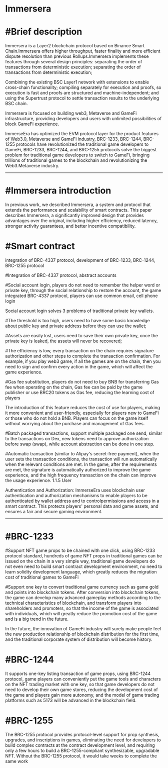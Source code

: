 # Immersera

#Brief description
===
Immersera is a Layer2 blockchain protocol based on Binance Smart Chain.Immersera offers higher throughput, faster finality and more efficient dispute resolution than previous Rollups.Immersera implements these features through several design principles: separating the order of transactions from deterministic execution; separating the order of transactions from deterministic execution; 

Combining the existing BSC Layer1 network with extensions to enable cross-chain functionality; compiling separately for execution and proofs, so execution is fast and proofs are structured and machine-independent; and using the Supertrust protocol to settle transaction results to the underlying BSC chain.

Immersera is focused on building web3, Metaverse and GameFi infrastructure, providing developers and users with unlimited possibilities of block GameFi experience. 

ImmerseEra has optimized the EVM protocol layer for the product features of Web3.0, Metaverse and GameFi industry, BRC-1233, BRC-1244, BRC-1255 protocols have revolutionized the traditional game developers to GameFi, BRC-1233, BRC-1244, and BRC-1255 protocols solve the biggest problem for traditional game developers to switch to GameFi, bringing trillions of traditional games to the blockchain and revolutionizing the Web3.Metaverse industry.

---------------------------------------------------------------------------------------------------------------------------

#Immersera introduction
===
In previous work, we described Immersera, a system and protocol that extends the performance and scalability of smart contracts. This paper describes Immersera, a significantly improved design that provides advantages over the original, including higher efficiency, reduced latency, stronger activity guarantees, and better incentive compatibility.

#Smart contract 
===

integration of BRC-4337 protocol, development of BRC-1233, BRC-1244, BRC-1255 protocol

#Integration of BRC-4337 protocol, abstract accounts

#Social account login, players do not need to remember the helper word or private key, through the social relationship to restore the account, the game integrated BRC-4337 protocol, players can use common email, cell phone login

Social account login solves 3 problems of traditional private key wallets.

#The threshold is too high, users need to have some basic knowledge about public key and private address before they can use the wallet; 

#Assets are easily lost, users need to save their own private key, once the private key is leaked, the assets will never be recovered; 

#The efficiency is low, every transaction on the chain requires signature authorization and other steps to complete the transaction confirmation. For example, if you play web3 game, if all the games are on the chain, then you need to sign and confirm every action in the game, which will affect the game experience.

#Gas fee substitution, players do not need to buy BNB for transferring Gas fee when operating on the chain, Gas fee can be paid by the game publisher or use BRC20 tokens as Gas fee, reducing the learning cost of players

The introduction of this feature reduces the cost of use for players, making it more convenient and user-friendly, especially for players new to GameFi or those who do not hold a BNB. Players can focus on the game itself without worrying about the purchase and management of Gas fees.

#Batch packaged transactions, support multiple packaged one send, similar to the transactions on Dex, new tokens need to approve authorization before swap (swap), while account abstraction can be done in one step.

#Automatic transaction (similar to Alipay's secret-free payment), when the user sets the transaction conditions, the transaction will run automatically when the relevant conditions are met. In the game, after the requirements are met, the signature is automatically authorized to improve the game experience, and the high frequency transaction on the chain can improve the usage experience. 1.1.5 User 

Authentication and Authorization: ImmerseEra uses blockchain user authentication and authorization mechanisms to enable players to be authenticated by wallet address and to controlpermissions and access in a smart contract. This protects players' personal data and game assets, and ensures a fair and secure gaming environment.

---------------------------------------------------------------------------------------------------------------------------

#BRC-1233
===
#Support NFT game props to be chained with one click, using BRC-1233 protocol standard, hundreds of game NFT props in traditional games can be issued on the chain in a very simple way, traditional game developers do not even need to build smart contract development environment, no need to learn solidity development language, which greatly reduces the migration cost of traditional games to GameFi

#Support one key to convert traditional game currency such as game gold and points into blockchain tokens. After conversion into blockchain tokens, the game can develop many advanced gameplay methods according to the technical characteristics of blockchain, and transform players into shareholders and promoters, so that the income of the game is associated with individuals, which will greatly reduce the promotion cost of the game and is a big trend in the future.

In the future, the innovation of GameFi industry will surely make people feel the new production relationship of blockchain distribution for the first time, and the traditional corporate system of distribution will become history.

#BRC-1244
===
It supports one-key listing transaction of game props, using BRC-1244 protocol, game players can conveniently put the game tools and characters on the NFT trading market with one key, so that game developers do not need to develop their own game stores, reducing the development cost of the game and players gain more autonomy, and the model of game trading platforms such as 5173 will be advanced in the blockchain field.

#BRC-1255
===
The BRC-1255 protocol provides protocol-level support for prop synthesis, upgrades, and inscriptions in games, eliminating the need for developers to build complex contracts at the contract development level, and requiring only a few hours to build a BRC-1255-compliant synthesizable, upgradable NFT. Without the BRC-1255 protocol, it would take weeks to complete the same work
